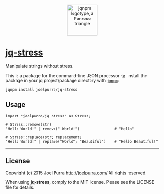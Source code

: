 <p align="center">
  <img src="https://rawgit.com/joelpurra/jqnpm/master/resources/logotype/penrose-triangle.svg" alt="jqnpm logotype, a Penrose triangle" width="100" />
</p>

# [jq-stress](https://github.com/joelpurra/jq-stress)

Manipulate strings without stress.

This is a package for the command-line JSON processor [`jq`](https://stedolan.github.io/jq/). Install the package in your jq project/package directory with [`jqnpm`](https://github.com/joelpurra/jqnpm):

```bash
jqnpm install joelpurra/jq-stress
```



## Usage


```jq
import "joelpurra/jq-stress" as Stress;

# Stress::remove(str)
"Hello World!" | remove(" World!")                # "Hello"

# Stress::replace(str; replacement)
"Hello World!" | replace("World"; "Beautiful")    # "Hello Beautiful!"
```



---

## License
Copyright (c) 2015 Joel Purra <http://joelpurra.com/>
All rights reserved.

When using **jq-stress**, comply to the MIT license. Please see the LICENSE file for details.

